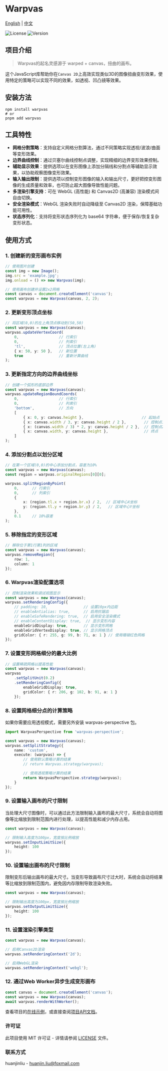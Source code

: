 # Warpvas

[English](README.md) | [中文](README.cn.md)

![License](https://img.shields.io/badge/license-MIT-blue.svg)
![Version](https://img.shields.io/badge/version-1.0.0-green.svg)

## 项目介绍

> Warpvas的起名灵感源于 warped + canvas，扭曲的画布。

这个JavaScript库帮助你在`Canvas 2D`上高效实现类似3D的图像扭曲变形效果，使用特定的策略可以实现不同的效果，如透视、凹凸镜等效果。

## 安装方法

```shell
npm install warpvas
# or
pnpm add warpvas
```

## 工具特性

- **网格分割策略**：支持自定义网格分割算法，通过不同策略实现透视/波浪/曲面等变形效果。
- **边界曲线控制**：通过贝塞尔曲线控制点调整，实现精细的边界变形效果控制。
- **辅助显示效果**：提供选项以在变形图像上添加分隔线和分割点等辅助显示效果，以协助观察图像变形效果。
- **输入输出限制**：提供选项以控制变形图像的输入和输出尺寸，更好把控变形图像的生成质量和效率，也可防止超大图像导致性能问题。
- **多渲染引擎支持**：可在 WebGL (高性能) 和 Canvas2D (高兼容) 渲染模式间自由切换。
- **安全渲染模式**：WebGL 渲染失败时自动降级至 Canvas2D 渲染，保障基础功能可用性。
- **状态序列化**：支持将变形状态序列化为 base64 字符串，便于保存/恢复复杂变形状态。


## 使用方式

### 1. 创建新的变形画布实例

```typescript
// 使用图片创建
const img = new Image();
img.src = 'example.jpg';
img.onload = () => new Warpvas(img);

// 使用画布创建并设置2x2网格
const canvas = document.createElement('canvas');
const warpvas = new Warpvas(canvas, 2, 2);
```

### 2. 更新变形顶点坐标

```typescript
// 将区域(0,0)的左上角顶点移动到(50,50)
const warpvas = new Warpvas(canvas);
warpvas.updateVertexCoord(
    0,                  // 行索引
    0,                  // 列索引
    'tl',               // 顶点位置(左上角)
    { x: 50, y: 50 },   // 新位置
    true                // 重新计算曲线
);
```

### 3. 更新指定方向的边界曲线坐标

```typescript
// 创建一个弧形的底部边界
const warpvas = new Warpvas(canvas);
warpvas.updateRegionBoundCoords(
    0,                  // 行索引
    0,                  // 列索引
    'bottom',           // 方向
    [
        { x: 0, y: canvas.height },                          // 起始点
        { x: canvas.width / 3, y: canvas.height / 2 },        // 控制点1
        { x: (canvas.width / 3) * 2, y: canvas.height / 2 },  // 控制点2
        { x: canvas.width, y: canvas.height },                // 终点
    ]
);
```

### 4. 添加分割点以划分区域

```typescript
// 在第一个区域(0,0)的中心添加分割点，容差为10%
const warpvas = new Warpvas(canvas);
const region = warpvas.originalRegions[0][0];

warpvas.splitRegionByPoint(
    0,      // 行索引
    0,      // 列索引
    {
        x: (region.tl.x + region.br.x) / 2,  // 区域中心X坐标
        y: (region.tl.y + region.br.y) / 2,   // 区域中心Y坐标
    },
    0.1     // 10%容差
);
```

### 5. 移除指定的变形区域

```typescript
// 移除位于第1行第1列的区域
const warpvas = new Warpvas(canvas);
warpvas.removeRegion({
    row: 1,
    column: 1
});
```

### 6. Warpvas渲染配置选项

```typescript
// 控制渲染效果和调试视图显示
const warpvas = new Warpvas(canvas);
warpvas.setRenderingConfig({
    // padding: 10,                // 设置10px内边距
    // enableAntialias: true,      // 启用抗锯齿
    // enableSafeRendering: true,  // 启用安全渲染模式
    // enableContentDisplay: true,  // 显示变形内容
    enableGridDisplay: true,       // 显示变形网格
    enableGridVertexDisplay: true, // 显示网格顶点
    gridColor: { r: 255, g: 99, b: 71, a: 1 } // 使用珊瑚红色网格
});
```

### 7. 设置变形网格细分的最大比例

```typescript
// 设置稀疏网格以提高性能
const warpvas = new Warpvas(canvas);
warpvas
    .setSplitUnit(0.2)
    .setRenderingConfig({
        enableGridDisplay: true,
        gridColor: { r: 206, g: 102, b: 91, a: 1 }
    });
```

### 8. 设置网格细分点的计算策略

如果你需要应用透视模式，需要另外安装 warpvas-perspective 包。

```typescript
import WarpvasPerspective from 'warpvas-perspective';

const warpvas = new Warpvas(canvas);
warpvas.setSplitStrategy({
    name: 'custom',
    execute: (warpvas) => {
        // 使用默认策略计算的结果
        // return Warpvas.strategy(warpvas);

        // 使用透视策略计算的结果
        return WarpvasPerspective.strategy(warpvas);
    }
});
```

### 9. 设置输入画布的尺寸限制

当处理大尺寸图像时，可以通过此方法限制输入画布的最大尺寸，系统会自动将图像等比缩放到限制范围内进行处理，以提高性能和减少内存占用。

```typescript
const warpvas = new Warpvas(canvas);

// 限制输入高度为100px，宽度按比例缩放
warpvas.setInputLimitSize({
    height: 100
});
```

### 10. 设置输出画布的尺寸限制

限制变形后输出画布的最大尺寸。当变形导致画布尺寸过大时，系统会自动将结果等比缩放到限制范围内，避免因内存限制导致渲染失败。

```typescript
const warpvas = new Warpvas(canvas);

// 限制输出高度为100px，宽度按比例缩放
warpvas.setOutputLimitSize({
    height: 100
});
```

### 11. 设置渲染引擎类型

```typescript
const warpvas = new Warpvas(canvas);

// 启用Canvas2D渲染
warpvas.setRenderingContext('2d');

// 启用WebGL渲染
warpvas.setRenderingContext('webgl');
```

### 12. 通过Web Worker异步生成变形画布

```typescript
const canvas = document.createElement('canvas');
const warpvas = new Warpvas(canvas);
await warpvas.renderWithWorker();
```

查看项目的[在线示例](https://huanjinliu.github.io/warpvas/)，或直接查阅[项目API文档](docs/api/README.md)。

### 许可证

此项目使用 MIT 许可证 - 详情请参阅 [LICENSE](LICENSE) 文件。

### 联系方式

huanjinliu - [huanjin.liu@foxmail.com](mailto:huanjin.liu@foxmail.com)